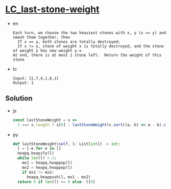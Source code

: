 # [LC_last-stone-weight](https://leetcode.com/problems/last-stone-weight)

* en

  ```en
  Each turn, we choose the two heaviest stones with x, y (x <= y) and smash them together, then
    If x == y, both stones are totally destroyed;
    If x != y, stone of weight x is totally destroyed, and the stone of weight y has new weight y-x
  At end, there is at most 1 stone left.  Return the weight of this stone
  ```

* tc

  ```tc
  Input: [2,7,4,1,8,1]
  Output: 1
  ```

## Solution

* js

  ```js
  const lastStoneWeight = s =>
    1 === s.length ? s[0] : lastStoneWeight(s.sort((a, b) => a - b).concat(s.pop() - s.pop()));
  ```

* py

  ```py
  def lastStoneWeight(self, l: List[int]) -> int:
    l = [-e for e in l]
    heapq.heapify(l)
    while len(l) > 1:
      mx1 = heapq.heappop(l)
      mx2 = heapq.heappop(l)
      if mx1 != mx2:
        heapq.heappush(l, mx1 - mx2)
    return 0 if len(l) == 0 else -l[0]
  ```
